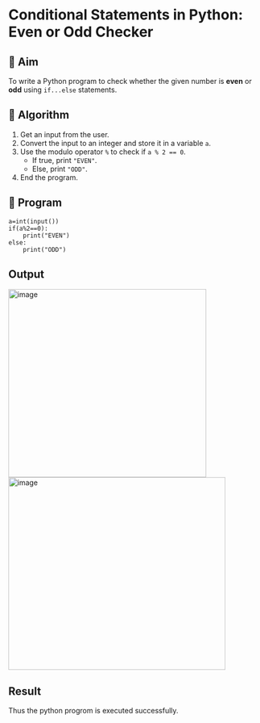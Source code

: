 # Conditional Statements in Python: Even or Odd Checker

## 🎯 Aim
To write a Python program to check whether the given number is **even** or **odd** using `if...else` statements.

## 🧠 Algorithm
1. Get an input from the user.
2. Convert the input to an integer and store it in a variable `a`.
3. Use the modulo operator `%` to check if `a % 2 == 0`.
   - If true, print `"EVEN"`.
   - Else, print `"ODD"`.
4. End the program.

## 🧾 Program
```
a=int(input())
if(a%2==0):
    print("EVEN")
else:
    print("ODD")

```

## Output
<img width="393" height="373" alt="image" src="https://github.com/user-attachments/assets/d475a1eb-4aba-4565-aa80-1b3949be1a9b" />
<img width="431" height="382" alt="image" src="https://github.com/user-attachments/assets/5ec563af-b414-4d39-95f1-31d467861859" />

## Result
Thus the python progrom is executed successfully.

